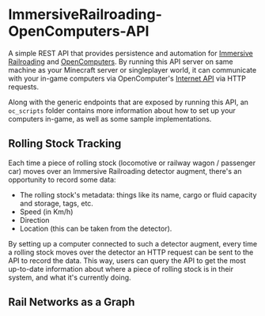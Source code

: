 # ImmersiveRailroading-OpenComputers-API
A simple REST API that provides persistence and automation for [Immersive Railroading](https://github.com/TeamOpenIndustry/ImmersiveRailroading) and [OpenComputers](https://ocdoc.cil.li/). By running this API server on same machine as your Minecraft server or singleplayer world, it can communicate with your in-game computers via OpenComputer's [Internet API](https://ocdoc.cil.li/api:internet) via HTTP requests.

Along with the generic endpoints that are exposed by running this API, an `oc_scripts` folder contains more information about how to set up your computers in-game, as well as some sample implementations.

## Rolling Stock Tracking
Each time a piece of rolling stock (locomotive or railway wagon / passenger car) moves over an Immersive Railroading detector augment, there's an opportunity to record some data:
* The rolling stock's metadata: things like its name, cargo or fluid capacity and storage, tags, etc.
* Speed (in Km/h)
* Direction
* Location (this can be taken from the detector).

By setting up a computer connected to such a detector augment, every time a rolling stock moves over the detector an HTTP request can be sent to the API to record the data. This way, users can query the API to get the most up-to-date information about where a piece of rolling stock is in their system, and what it's currently doing.

## Rail Networks as a Graph


